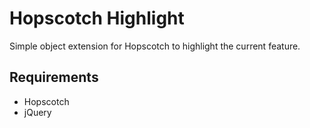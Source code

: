 # Hopscotch Highlight

Simple object extension for Hopscotch to highlight the current feature.

## Requirements

- Hopscotch
- jQuery
